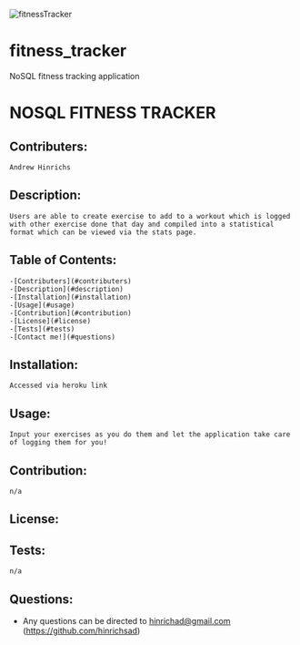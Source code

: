 ![fitnessTracker](https://user-images.githubusercontent.com/70656215/111915996-551dd500-8a4f-11eb-8dd6-fb1caeed0459.PNG)
# fitness_tracker
NoSQL fitness tracking application


# NOSQL FITNESS TRACKER
    
## Contributers: 
    Andrew Hinrichs    

## Description:
    Users are able to create exercise to add to a workout which is logged with other exercise done that day and compiled into a statistical format which can be viewed via the stats page.

## Table of Contents:
    -[Contributers](#contributers)
    -[Description](#description)
    -[Installation](#installation)
    -[Usage](#usage)
    -[Contribution](#contribution)
    -[License](#license)
    -[Tests](#tests)
    -[Contact me!](#questions)

## Installation:
    Accessed via heroku link

## Usage: 
    Input your exercises as you do them and let the application take care of logging them for you!

## Contribution: 
    n/a

## License: 
    

## Tests: 
    n/a

## Questions: 
* Any questions can be directed to 
    hinrichad@gmail.com
    (https://github.com/hinrichsad)
